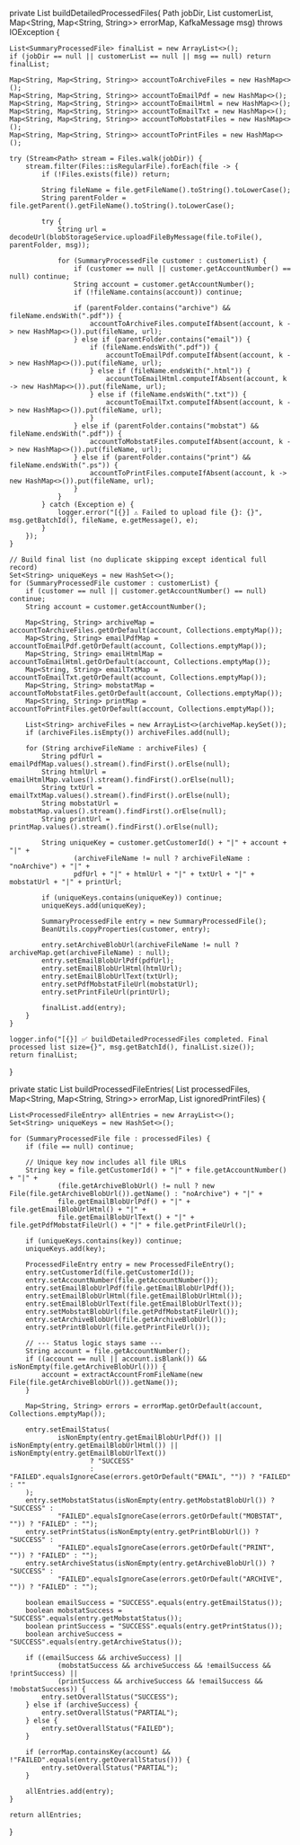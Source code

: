 private List<SummaryProcessedFile> buildDetailedProcessedFiles(
        Path jobDir,
        List<SummaryProcessedFile> customerList,
        Map<String, Map<String, String>> errorMap,
        KafkaMessage msg) throws IOException {

    List<SummaryProcessedFile> finalList = new ArrayList<>();
    if (jobDir == null || customerList == null || msg == null) return finalList;

    Map<String, Map<String, String>> accountToArchiveFiles = new HashMap<>();
    Map<String, Map<String, String>> accountToEmailPdf = new HashMap<>();
    Map<String, Map<String, String>> accountToEmailHtml = new HashMap<>();
    Map<String, Map<String, String>> accountToEmailTxt = new HashMap<>();
    Map<String, Map<String, String>> accountToMobstatFiles = new HashMap<>();
    Map<String, Map<String, String>> accountToPrintFiles = new HashMap<>();

    try (Stream<Path> stream = Files.walk(jobDir)) {
        stream.filter(Files::isRegularFile).forEach(file -> {
            if (!Files.exists(file)) return;

            String fileName = file.getFileName().toString().toLowerCase();
            String parentFolder = file.getParent().getFileName().toString().toLowerCase();

            try {
                String url = decodeUrl(blobStorageService.uploadFileByMessage(file.toFile(), parentFolder, msg));

                for (SummaryProcessedFile customer : customerList) {
                    if (customer == null || customer.getAccountNumber() == null) continue;
                    String account = customer.getAccountNumber();
                    if (!fileName.contains(account)) continue;

                    if (parentFolder.contains("archive") && fileName.endsWith(".pdf")) {
                        accountToArchiveFiles.computeIfAbsent(account, k -> new HashMap<>()).put(fileName, url);
                    } else if (parentFolder.contains("email")) {
                        if (fileName.endsWith(".pdf")) {
                            accountToEmailPdf.computeIfAbsent(account, k -> new HashMap<>()).put(fileName, url);
                        } else if (fileName.endsWith(".html")) {
                            accountToEmailHtml.computeIfAbsent(account, k -> new HashMap<>()).put(fileName, url);
                        } else if (fileName.endsWith(".txt")) {
                            accountToEmailTxt.computeIfAbsent(account, k -> new HashMap<>()).put(fileName, url);
                        }
                    } else if (parentFolder.contains("mobstat") && fileName.endsWith(".pdf")) {
                        accountToMobstatFiles.computeIfAbsent(account, k -> new HashMap<>()).put(fileName, url);
                    } else if (parentFolder.contains("print") && fileName.endsWith(".ps")) {
                        accountToPrintFiles.computeIfAbsent(account, k -> new HashMap<>()).put(fileName, url);
                    }
                }
            } catch (Exception e) {
                logger.error("[{}] ⚠️ Failed to upload file {}: {}", msg.getBatchId(), fileName, e.getMessage(), e);
            }
        });
    }

    // Build final list (no duplicate skipping except identical full record)
    Set<String> uniqueKeys = new HashSet<>();
    for (SummaryProcessedFile customer : customerList) {
        if (customer == null || customer.getAccountNumber() == null) continue;
        String account = customer.getAccountNumber();

        Map<String, String> archiveMap = accountToArchiveFiles.getOrDefault(account, Collections.emptyMap());
        Map<String, String> emailPdfMap = accountToEmailPdf.getOrDefault(account, Collections.emptyMap());
        Map<String, String> emailHtmlMap = accountToEmailHtml.getOrDefault(account, Collections.emptyMap());
        Map<String, String> emailTxtMap = accountToEmailTxt.getOrDefault(account, Collections.emptyMap());
        Map<String, String> mobstatMap = accountToMobstatFiles.getOrDefault(account, Collections.emptyMap());
        Map<String, String> printMap = accountToPrintFiles.getOrDefault(account, Collections.emptyMap());

        List<String> archiveFiles = new ArrayList<>(archiveMap.keySet());
        if (archiveFiles.isEmpty()) archiveFiles.add(null);

        for (String archiveFileName : archiveFiles) {
            String pdfUrl = emailPdfMap.values().stream().findFirst().orElse(null);
            String htmlUrl = emailHtmlMap.values().stream().findFirst().orElse(null);
            String txtUrl = emailTxtMap.values().stream().findFirst().orElse(null);
            String mobstatUrl = mobstatMap.values().stream().findFirst().orElse(null);
            String printUrl = printMap.values().stream().findFirst().orElse(null);

            String uniqueKey = customer.getCustomerId() + "|" + account + "|" +
                    (archiveFileName != null ? archiveFileName : "noArchive") + "|" +
                    pdfUrl + "|" + htmlUrl + "|" + txtUrl + "|" + mobstatUrl + "|" + printUrl;

            if (uniqueKeys.contains(uniqueKey)) continue;
            uniqueKeys.add(uniqueKey);

            SummaryProcessedFile entry = new SummaryProcessedFile();
            BeanUtils.copyProperties(customer, entry);

            entry.setArchiveBlobUrl(archiveFileName != null ? archiveMap.get(archiveFileName) : null);
            entry.setEmailBlobUrlPdf(pdfUrl);
            entry.setEmailBlobUrlHtml(htmlUrl);
            entry.setEmailBlobUrlText(txtUrl);
            entry.setPdfMobstatFileUrl(mobstatUrl);
            entry.setPrintFileUrl(printUrl);

            finalList.add(entry);
        }
    }

    logger.info("[{}] ✅ buildDetailedProcessedFiles completed. Final processed list size={}", msg.getBatchId(), finalList.size());
    return finalList;
}

private static List<ProcessedFileEntry> buildProcessedFileEntries(
        List<SummaryProcessedFile> processedFiles,
        Map<String, Map<String, String>> errorMap,
        List<PrintFile> ignoredPrintFiles) {

    List<ProcessedFileEntry> allEntries = new ArrayList<>();
    Set<String> uniqueKeys = new HashSet<>();

    for (SummaryProcessedFile file : processedFiles) {
        if (file == null) continue;

        // Unique key now includes all file URLs
        String key = file.getCustomerId() + "|" + file.getAccountNumber() + "|" +
                (file.getArchiveBlobUrl() != null ? new File(file.getArchiveBlobUrl()).getName() : "noArchive") + "|" +
                file.getEmailBlobUrlPdf() + "|" + file.getEmailBlobUrlHtml() + "|" +
                file.getEmailBlobUrlText() + "|" + file.getPdfMobstatFileUrl() + "|" + file.getPrintFileUrl();

        if (uniqueKeys.contains(key)) continue;
        uniqueKeys.add(key);

        ProcessedFileEntry entry = new ProcessedFileEntry();
        entry.setCustomerId(file.getCustomerId());
        entry.setAccountNumber(file.getAccountNumber());
        entry.setEmailBlobUrlPdf(file.getEmailBlobUrlPdf());
        entry.setEmailBlobUrlHtml(file.getEmailBlobUrlHtml());
        entry.setEmailBlobUrlText(file.getEmailBlobUrlText());
        entry.setMobstatBlobUrl(file.getPdfMobstatFileUrl());
        entry.setArchiveBlobUrl(file.getArchiveBlobUrl());
        entry.setPrintBlobUrl(file.getPrintFileUrl());

        // --- Status logic stays same ---
        String account = file.getAccountNumber();
        if ((account == null || account.isBlank()) && isNonEmpty(file.getArchiveBlobUrl())) {
            account = extractAccountFromFileName(new File(file.getArchiveBlobUrl()).getName());
        }

        Map<String, String> errors = errorMap.getOrDefault(account, Collections.emptyMap());

        entry.setEmailStatus(
                isNonEmpty(entry.getEmailBlobUrlPdf()) || isNonEmpty(entry.getEmailBlobUrlHtml()) || isNonEmpty(entry.getEmailBlobUrlText())
                        ? "SUCCESS"
                        : "FAILED".equalsIgnoreCase(errors.getOrDefault("EMAIL", "")) ? "FAILED" : ""
        );
        entry.setMobstatStatus(isNonEmpty(entry.getMobstatBlobUrl()) ? "SUCCESS" :
                "FAILED".equalsIgnoreCase(errors.getOrDefault("MOBSTAT", "")) ? "FAILED" : "");
        entry.setPrintStatus(isNonEmpty(entry.getPrintBlobUrl()) ? "SUCCESS" :
                "FAILED".equalsIgnoreCase(errors.getOrDefault("PRINT", "")) ? "FAILED" : "");
        entry.setArchiveStatus(isNonEmpty(entry.getArchiveBlobUrl()) ? "SUCCESS" :
                "FAILED".equalsIgnoreCase(errors.getOrDefault("ARCHIVE", "")) ? "FAILED" : "");

        boolean emailSuccess = "SUCCESS".equals(entry.getEmailStatus());
        boolean mobstatSuccess = "SUCCESS".equals(entry.getMobstatStatus());
        boolean printSuccess = "SUCCESS".equals(entry.getPrintStatus());
        boolean archiveSuccess = "SUCCESS".equals(entry.getArchiveStatus());

        if ((emailSuccess && archiveSuccess) ||
                (mobstatSuccess && archiveSuccess && !emailSuccess && !printSuccess) ||
                (printSuccess && archiveSuccess && !emailSuccess && !mobstatSuccess)) {
            entry.setOverallStatus("SUCCESS");
        } else if (archiveSuccess) {
            entry.setOverallStatus("PARTIAL");
        } else {
            entry.setOverallStatus("FAILED");
        }

        if (errorMap.containsKey(account) && !"FAILED".equals(entry.getOverallStatus())) {
            entry.setOverallStatus("PARTIAL");
        }

        allEntries.add(entry);
    }

    return allEntries;
}
